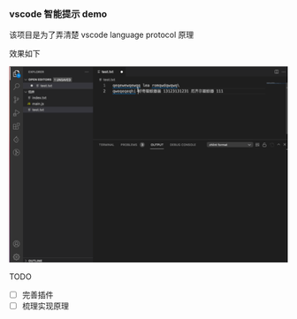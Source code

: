 ### vscode 智能提示 demo

该项目是为了弄清楚 vscode language protocol 原理

效果如下

![demo.gif](assets/vscode-lsp.gif)

TODO

- [ ] 完善插件
- [ ] 梳理实现原理
